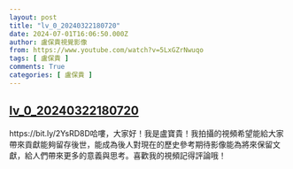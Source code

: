 ```yaml
---
layout: post
title: "lv_0_20240322180720"
date: 2024-07-01T16:06:50.000Z
author: 盧保貴視覺影像
from: https://www.youtube.com/watch?v=5LxGZrNwuqo
tags: [ 盧保貴 ]
comments: True
categories: [ 盧保貴 ]
---
```

<!--1719850010000-->
[lv_0_20240322180720](https://www.youtube.com/watch?v=5LxGZrNwuqo)
------

<div>
https://bit.ly/2YsRD8D哈嘍，大家好！我是盧寶貴！我拍攝的視頻希望能給大家帶來貢獻能夠留存後世，能成為後人對現在的歷史參考期待影像能為將來保留文獻，給人們帶來更多的意義與思考。喜歡我的視頻記得評論哦！
</div>
